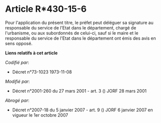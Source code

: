 # Article R*430-15-6

Pour l'application du présent titre, le préfet peut déléguer sa signature au responsable du service de l'Etat dans le
département, chargé de l'urbanisme, ou aux subordonnés de celui-ci, sauf si le maire et le responsable du service de l'Etat
dans le département ont émis des avis en sens opposé.

**Liens relatifs à cet article**

_Codifié par_:

  - Décret n°73-1023 1973-11-08

_Modifié par_:

  - Décret n°2001-260 du 27 mars 2001 - art. 3 () JORF 28 mars 2001

_Abrogé par_:

  - Décret n°2007-18 du 5 janvier 2007 - art. 9 () JORF 6 janvier 2007 en vigueur le 1er octobre 2007
